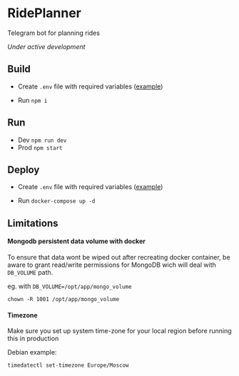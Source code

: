 # RidePlanner
Telegram bot for planning rides

_Under active development_

## Build
- Create `.env` file with required variables ([example](https://github.com/dractw/RidePlanner/blob/main/.env.example))

- Run `npm i`

## Run
- Dev `npm run dev`
- Prod `npm start` 

## Deploy
- Create `.env` file with required variables ([example](https://github.com/dractw/RidePlanner/blob/main/.env.example))

- Run `docker-compose up -d`

## Limitations

#### Mongodb persistent data volume with docker
To ensure that data wont be wiped out after recreating docker container, be aware to grant read/write permissions for MongoDB wich will deal with `DB_VOLUME` path.

eg. with `DB_VOLUME=/opt/app/mongo_volume`
```
chown -R 1001 /opt/app/mongo_volume

```

#### Timezone
Make sure you set up system time-zone for your local region before running this in production

Debian example: 
```
timedatectl set-timezone Europe/Moscow
```
